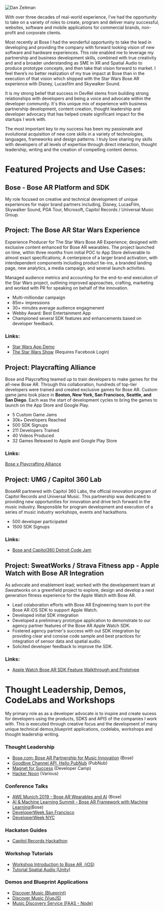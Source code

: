 ![Dan Zeitman](https://i.imgur.com/z1kB7NN.jpg)  

With over three decades of real-world experience, I've had the opportunity to take on a variety of roles to create, program and deliver many successful, websites, software and mobile applications for commercial brands, non-profit and corporate clients.

Most recently at Bose I had the wonderful opportunity to take the lead in developing and providing the company with forward looking vision of new software and hardware experiences. This role enabled me to leverage my partnership and business development skills, combined with true creativity and and a broader understanding as SME in XR and Spatial Audio to produce prototype concepts, and then take that vision forward to market. I feel there’s no better realization of my true impact at Bose than in the execution of that vision which shipped with the Star Wars Bose AR experience with Disney, Lucasfilm and Skywalker Sound. 

It is my strong belief that success in DevRel stems from building strong relationships with developers and being a voice and advocate within the developer community. It's this unique mix of experience with business partnership development, content creation, thought leadership and developer advocacy that has helped create significant impact for the startups I work with. 

The most important key to my success has been my passionate and evolutional acquisition of new core skills in a variety of technologies, languages, frameworks and design patterns. I truly love sharing my skills with developers of all levels of expertise through direct interaction, thought leadership, writing and the creation of compelling content demos.

# Featured Projects and Use Cases:

## Bose - Bose AR Platform and SDK
My role focused on creative and technical development of unique experiences for major brand partners including, Disney, LucasFilm, Skywalker Sound, PGA Tour, Microsoft, Capitol Records / Universal Music Group.

## Project: The Bose AR Star Wars Experience
Experience Producer for The Star Wars Bose AR Experience; designed with exclusive content enhanced for Bose AR wearables. The project launched on time, within three months from initial POC to App Store deliverable to almost exact specifications; A centerpiece of a larger brand activation, with interdependent components including product tie-ins, a branded landing page, new analytics, a media campaign, and several launch activities.

Managed audience metrics and accounting for the end-to-end execution of the Star Wars project, outlining improved approaches, crafting, marketing and worked with PR for speaking on behalf of the innovation.

- Multi-milliondar campaign
- 85m+ impressions 
- 30+ minutes average audience engagmenent
- Webby Award: Best Entertainment App 
- Championed several SDK features and enhancements based on developer feedback.
### Links:
- [Star Wars App Demo](https://vimeo.com/400499649/bd228b1f81)
- [The Star Wars Show](https://www.facebook.com/watch/?v=393671781359981) (Requires Facebook Login)

## Project: Playcrafting Alliance
Bose and Playcrafting teamed up to train developers to make games for the all-new Bose AR. Through this collaboration, hundreds of top-tier developers were trained and created exclusive games for Bose AR. Custom game jams took place in **Boston, New York, San Francisco, Seattle, and San Diego**. Each was the start of development cycles to bring the games to launch on the App Store and Google Play.

- 5 Custom Game Jams
- 30k+ Developers Reached
- 500 SDK Signups
- 211 Developers Trained
- 40 Videos Produced
- 32 Games Released to Apple and Google Play Store
### Links:
[Bose x Playcrafting Alliance](https://www.youtube.com/watch?v=cWiNMmSQLUs)

## Project: UMG / Capitol 360 Lab
BoseAR partnered with Capitol 360 Labs, the official innovation program of Capitol Records and Universal Music. This partnership was dedicated to providing new opportunities for innovation and drive tech forward in the music industry.  Responsible for program development and execution of a series of music industry workshops, events and hackathons.

- 500 developer participated
- 1500 SDK Signups

### Links:
- [Bose and Capitol360 Detroit Code Jam](https://www.youtube.com/watch?v=L7SiIWxtc4U)

## Project: SweatWorks / Strava Fitness app - Apple Watch with Bose AR Integration
As advocate and enablement lead; worked with the developement team at *Sweatworks* on a greenfield project to explore, design and develop a next generation fitness experience for the Apple Watch with Bose AR.

- Lead colaboration efforts with Bose AR Engineering team to port the Bose AR iOS SDK to support Apple Watch.
- Developed initial SDK integration
- Developed a preliminary prototype application to demonstrate to our agency partner features of the Bose AR Apple Watch SDK.
- Fostered agency partner's success with out SDK integration by providing clear and consise code sample and best practices for integration of sensor data and spatial audio.
- Solicited developer feedback to improve the SDK. 

### Links:
- [Apple Watch Bose AR SDK Feature Walkthrough and Prototype](https://vimeo.com/410422025/a1a7680b07)

# Thought Leadership, Demos, CodeLabs and Workshops
My primary role as as a developer advocate is to inspire and create sucess for developers using the products, SDKS and APIS of the companies I work with.
This is executed through creative focus and the development of many unique technical demos,blueprint applications, codelabs, workshops and thought leadership writing.

### Thought Leadership
- [Bose.com: Bose AR Partnership for Music Innovation](https://medium.com/@danzeitman/bose-ar-and-capitol-records-partner-to-drive-innovation-in-music-400bc4804a0a) (Bose)
- [Goodbye Channel API, Hello PubNub](https://medium.com/@danzeitman/goodbye-channel-api-hello-pubnub-284f0b749f3e) (PubNub)
- [Magnet for Success](https://devca.mp/ps119sucess-6017a699eb17) (Developer Camp)
- [Hacker Noon](https://hackernoon.com/u/danzeitman)  (Various)
### Conference Talks
- [AWE Munich 2019 - Bose AR Wearables and AI](https://youtu.be/dYfCTavWQxY) (Bose)
- [AI & Machine Learning Summit - Bose AR Framework with Machine Learning](https://youtu.be/unlDICV7r0k)(Bose)
- [DeveloperWeek San Francisco](https://developerweeksfbayarea2018.sched.com/dan812)  
- [DeveloperWeek NYC](https://developerweekny2018.sched.com/speaker/dan812)  
### Hackaton Guides
- [Capitol Records Hackathon](https://cloudinary.gitbook.io/cil-hackathon-guide/)
### Workshop Tutorials
- [Workshop Introduction to Bose AR  (iOS)](https://bosedevs.gitbook.io/bose-ar-ios-workshop/)
- [Tutorial Spatial Audio (Unity)](https://bosedevs.gitbook.io/spatial-audio-experiences-with-bose-ar/)
### Demos and Blueprint Applications
- [Discover Music (Blueprint)](https://cloudinary.gitbook.io/cil-hackathon-guide/blueprints/discover-music)
- [Discover Music (VueJS)](https://github.com/cloudinary-developers/discover-cmg-music)
- [Music Discovery Service (FAAS - Node)](https://github.com/cloudinary-developers/music-discovery-service)
